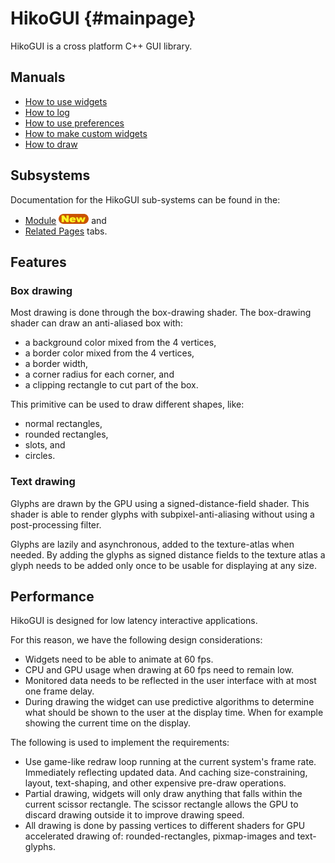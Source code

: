 HikoGUI {#mainpage}
==================

HikoGUI is a cross platform C++ GUI library.

Manuals
-------
 - [How to use widgets](how_to/how_to_use_widgets.md)
 - [How to log](how_to/how_to_log.md)
 - [How to use preferences](how_to/how_to_use_preferences.md)
 - [How to make custom widgets](how_to/how_to_make_custom_widgets.md)
 - [How to draw](how_to/how_to_draw.md)

Subsystems
----------
Documentation for the HikoGUI sub-systems can be found in the:
 - [Module](modules.html) ![new](media/images/new.png) and
 - [Related Pages](pages.html) tabs.

Features
--------

### Box drawing

Most drawing is done through the box-drawing shader.
The box-drawing shader can draw an anti-aliased box with:

 - a background color mixed from the 4 vertices,
 - a border color mixed from the 4 vertices,
 - a border width,
 - a corner radius for each corner, and
 - a clipping rectangle to cut part of the box.

This primitive can be used to draw different shapes, like:

 - normal rectangles,
 - rounded rectangles,
 - slots, and
 - circles.

### Text drawing

Glyphs are drawn by the GPU using a signed-distance-field shader.
This shader is able to render glyphs with subpixel-anti-aliasing
without using a post-processing filter.

Glyphs are lazily and asynchronous, added to the texture-atlas
when needed. By adding the glyphs as signed distance fields to
the texture atlas a glyph needs to be added only once to be usable
for displaying at any size.

Performance
-----------

HikoGUI is designed for low latency interactive applications.

For this reason, we have the following design considerations:

 - Widgets need to be able to animate at 60 fps.
 - CPU and GPU usage when drawing at 60 fps need to remain low.
 - Monitored data needs to be reflected in the user interface
   with at most one frame delay.
 - During drawing the widget can use predictive algorithms to
   determine what should be shown to the user at the display time.
   When for example showing the current time on the display.

The following is used to implement the requirements:

 - Use game-like redraw loop running at the current system's
   frame rate. Immediately reflecting updated data. And caching
   size-constraining, layout, text-shaping, and other expensive
   pre-draw operations.
 - Partial drawing, widgets will only draw anything that falls
   within the current scissor rectangle. The scissor rectangle
   allows the GPU to discard drawing outside it to improve
   drawing speed.
 - All drawing is done by passing vertices to different
   shaders for GPU accelerated drawing of:
   rounded-rectangles, pixmap-images and text-glyphs.
